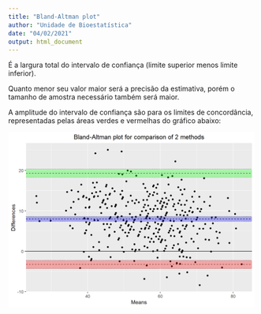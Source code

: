```yaml
---
title: "Bland-Altman plot"
author: "Unidade de Bioestatística"
date: "04/02/2021"
output: html_document
---
```




É a largura total do intervalo de confiança (limite superior menos limite inferior).


Quanto menor seu valor maior será a precisão da estimativa, porém o tamanho de amostra necessário também será maior.


A amplitude do intervalo de confiança são para os limites de concordância, representadas pelas áreas verdes e vermelhas do gráfico abaixo:


<img src="Bland_altman_plot.png" alt="drawing" width="500"/>
